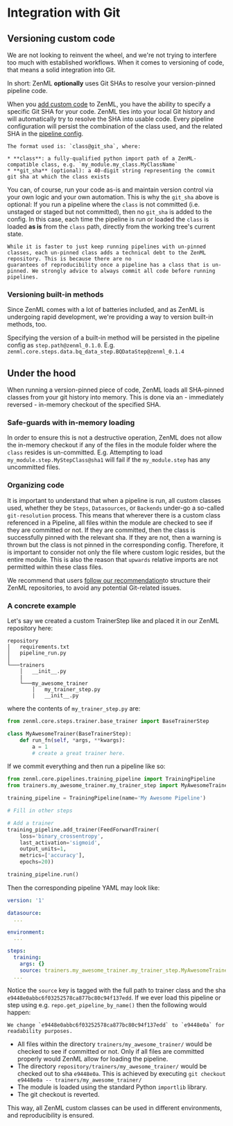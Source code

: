# Integration with Git

## Versioning custom code

We are not looking to reinvent the wheel, and we're not trying to interfere too much with established workflows. When it comes to versioning of code, 
that means a solid integration into Git.

In short: ZenML **optionally** uses Git SHAs to resolve your version-pinned pipeline code. 

When you [add custom code](../getting-started/creating-custom-logic.md) to ZenML, you have the ability to specify a specific Git SHA for your code.
ZenML ties into your local Git history and will automatically try to resolve the SHA into usable code. 
Every pipeline configuration will persist the combination of the class used, and the related SHA in the 
[pipeline config](../pipelines/what-is-a-pipeline.md). 

```{hint}
The format used is: `class@git_sha`, where:

* **class**: a fully-qualified python import path of a ZenML-compatible class, e.g. `my_module.my_class.MyClassName`
* **git_sha** (optional): a 40-digit string representing the commit git sha at which the class exists
```

You can, of course, run your code as-is and maintain version control via your own logic and your own automation. This is why the `git_sha` above is optional: If 
you run a pipeline where the `class` is not committed (i.e. unstaged or staged but not committed), then no `git_sha` is added to the config. In this case, 
each time the pipeline is run or loaded the `class` is loaded **as is** from the `class` path, directly from the working tree's current state. 

```{warning}
While it is faster to just keep running pipelines with un-pinned classes, each un-pinned class adds a technical debt to the ZenML repository. This is because there are no 
guarantees of reproducibility once a pipeline has a class that is un-pinned. We strongly advice to always commit all code before running pipelines.
```

### Versioning built-in methods

Since ZenML comes with a lot of batteries included, and as ZenML is undergoing rapid development, we're providing a way to version built-in methods, too.

Specifying the version of a built-in method will be persisted in the pipeline config as `step.path@zenml_0.1.0`. 
E.g. `zenml.core.steps.data.bq_data_step.BQDataStep@zenml_0.1.4`

## Under the hood
When running a version-pinned piece of code, ZenML loads all SHA-pinned classes from your git history into memory.
This is done via an - immediately reversed - in-memory checkout of the specified SHA.

### Safe-guards with in-memory loading
In order to ensure this is not a destructive operation, ZenML does not allow the in-memory checkout if any of the files in the 
module folder where the `class` resides is un-committed. E.g. Attempting to load `my_module.step.MyStepClass@sha1` will fail 
if the `my_module.step` has any uncommitted files.

### Organizing code
It is important to understand that when a pipeline is run, all custom classes used, whether they be `Steps`, `Datasources`, or `Backends` under-go 
a so-called `git-resolution` process. This means that wherever there is a custom class referenced in a Pipeline, all files within the module are checked 
to see if they are committed or not. If they are committed, then the class is successfully pinned with the relevant sha. If they are not, then a warning is 
thrown but the class is not pinned in the corresponding config. Therefore, it is important to consider not only the file where custom logic resides, but the 
entire module. This is also the reason that `upwards` relative imports are not permitted within these class files. 

We recommend that users [follow our recommendation](../getting-started/organizing-zenml.md)to structure their ZenML repositories, to avoid 
any potential Git-related issues.

### A concrete example
Let's say we created a custom TrainerStep like and placed it in our ZenML repository here:

```
repository
│   requirements.txt
│   pipeline_run.py
│
└───trainers
    │   __init__.py
    |
    └───my_awesome_trainer
        │   my_trainer_step.py
        |   __init__.py
```
where the contents of `my_trainer_step.py` are:

```python
from zenml.core.steps.trainer.base_trainer import BaseTrainerStep

class MyAwesomeTrainer(BaseTrainerStep):
    def run_fn(self, *args, **kwargs):
        a = 1
        # create a great trainer here.
```

If we commit everything and then run a pipeline like so:

```python
from zenml.core.pipelines.training_pipeline import TrainingPipeline
from trainers.my_awesome_trainer.my_trainer_step import MyAwesomeTrainer

training_pipeline = TrainingPipeline(name='My Awesome Pipeline')

# Fill in other steps

# Add a trainer
training_pipeline.add_trainer(FeedForwardTrainer(
    loss='binary_crossentropy',
    last_activation='sigmoid',
    output_units=1,
    metrics=['accuracy'],
    epochs=20))

training_pipeline.run()
```

Then the corresponding pipeline YAML may look like:

```yaml
version: '1'

datasource:
  ...

environment:
  ...

steps:
  training:
    args: {}
    source: trainers.my_awesome_trainer.my_trainer_step.MyAwesomeTrainer@e9448e0abbc6f03252578ca877bc80c94f137edd
  ...
```

Notice the `source` key is tagged with the full path to trainer class and the sha `e9448e0abbc6f03252578ca877bc80c94f137edd`. If we ever load this pipeline 
or step using e.g. `repo.get_pipeline_by_name()` then the following would happen:

```{hint}
We change `e9448e0abbc6f03252578ca877bc80c94f137edd` to `e9448e0a` for readability purposes.
```

* All files within the directory `trainers/my_awesome_trainer/` would be checked to see if committed or not. Only if all files are committed properly would 
ZenML allow for loading the pipeline.
* The directory `repository/trainers/my_awesome_trainer/` would be checked out to sha `e9448e0a`. This is achieved by executing 
`git checkout e9448e0a -- trainers/my_awesome_trainer/`
* The module is loaded using the standard Python `importlib` library.
* The git checkout is reverted.

This way, all ZenML custom classes can be used in different environments, and reproducibility is ensured.